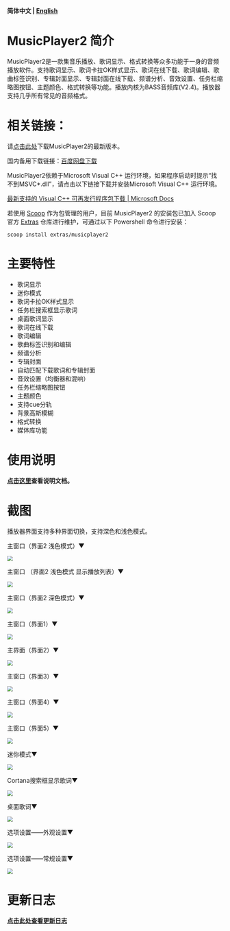 **简体中文 | [English](https://github.com/zhongyang219/MusicPlayer2/blob/master/README_en-us.md)**

# MusicPlayer2 简介

MusicPlayer2是一款集音乐播放、歌词显示、格式转换等众多功能于一身的音频播放软件。支持歌词显示、歌词卡拉OK样式显示、歌词在线下载、歌词编辑、歌曲标签识别、专辑封面显示、专辑封面在线下载、频谱分析、音效设置、任务栏缩略图按钮、主题颜色、格式转换等功能。播放内核为BASS音频库(V2.4)。播放器支持几乎所有常见的音频格式。

# 相关链接：

请[点击此处](https://github.com/zhongyang219/MusicPlayer2/releases)下载MusicPlayer2的最新版本。

国内备用下载链接：[百度网盘下载](https://pan.baidu.com/s/1i5QNwFF)

MusicPlayer2依赖于Microsoft Visual C++ 运行环境，如果程序启动时提示“找不到MSVC\*.dll”，请点击以下链接下载并安装Microsoft Visual C++ 运行环境。

[最新支持的 Visual C++ 可再发行程序包下载 | Microsoft Docs](https://docs.microsoft.com/zh-CN/cpp/windows/latest-supported-vc-redist?view=msvc-170)

若使用 [Scoop](https://github.com/ScoopInstaller/Scoop) 作为包管理的用户，目前 MusicPlayer2 的安装包已加入 Scoop 官方 [Extras](https://github.com/ScoopInstaller/Extras) 仓库进行维护，可通过以下 Powershell 命令进行安装：

```pwsh
scoop install extras/musicplayer2
```

# 主要特性

* 歌词显示
* 迷你模式
* 歌词卡拉OK样式显示
* 任务栏搜索框显示歌词
* 桌面歌词显示
* 歌词在线下载
* 歌词编辑
* 歌曲标签识别和编辑
* 频谱分析
* 专辑封面
* 自动匹配下载歌词和专辑封面
* 音效设置（均衡器和混响）
* 任务栏缩略图按钮
* 主题颜色
* 支持cue分轨
* 背景高斯模糊
* 格式转换
* 媒体库功能

# 使用说明

**[点击这里](https://github.com/zhongyang219/MusicPlayer2/wiki)查看说明文档。**

# 截图

播放器界面支持多种界面切换，支持深色和浅色模式。

主窗口（界面2 浅色模式）▼

<img src="Screenshots/Main_window.png" style="zoom:80%;" />

主窗口 （界面2 浅色模式 显示播放列表）▼

<img src="Screenshots/main_window_with_playlist.png" style="zoom:80%;" />

主窗口（界面2 深色模式）▼

<img src="Screenshots/Main_window2.png" style="zoom:80%;" />

主窗口（界面1）▼

<img src="Screenshots/main_window_ui1.png" style="zoom:80%;" />

主界面（界面2）▼

<img src="Screenshots/main_window_ui2.png" style="zoom:80%;" />

主窗口（界面3）▼

<img src="Screenshots/main_window_ui3.png" style="zoom:80%;" />

主窗口（界面4）▼

<img src="Screenshots/main_window_ui4.png" style="zoom:80%;" />

主窗口（界面5）▼

<img src="Screenshots/main_window_ui5.png" style="zoom:80%;" />

迷你模式▼

<img src="Screenshots/Mini_mode.png" style="zoom:80%;" />

Cortana搜索框显示歌词▼

<img src="Screenshots/Cortana_lyric.png" style="zoom:80%;" />

桌面歌词▼

<img src="Screenshots/desktop_lyric.jpg" style="zoom:80%;" />

选项设置——外观设置▼

<img src="Screenshots/options.png" style="zoom:80%;" />

选项设置——常规设置▼

<img src="Screenshots/options2.png" style="zoom:80%;" />

# 更新日志

**[点击此处查看更新日志](https://github.com/zhongyang219/MusicPlayer2/blob/master/Documents/update_log.md)**
